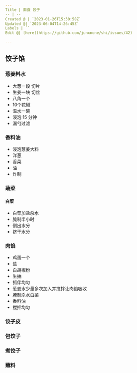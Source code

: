 ```yaml
---
Title | 面食 饺子
-- | --
Created @ | `2023-01-26T15:30:58Z`
Updated @| `2023-06-04T14:26:45Z`
Labels | ``
Edit @| [here](https://github.com/junxnone/shi/issues/42)

---
```



## 饺子馅

### 葱姜料水
- 大葱一段 切片
- 生姜一块 切丝
- 八角一个
- 10个花椒
- 温水一碗
- 浸泡 15 分钟
- 漏勺过滤

### 香料油
- 浸泡葱姜大料
- 洋葱
- 香菜
- 油
- 炸制


### 蔬菜

#### 白菜

- 白菜加盐杀水
- 腌制半小时
- 倒出水分
- 挤干水分

### 肉馅
- 鸡蛋一个
- 盐
- 白胡椒粉
- 生抽
- 抓伴均匀
- 葱姜水少量多次加入并搅拌让肉馅吸收
- 腌制杀水白菜
- 香料油
- 搅拌均匀

### 饺子皮

### 包饺子

### 煮饺子

### 蘸料


